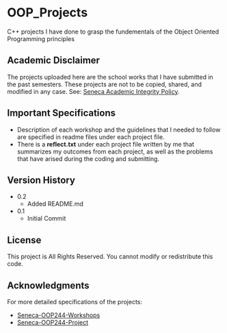 # OOP_Projects
C++ projects I have done to grasp the fundementals of the Object Oriented Programming principles

## Academic Disclaimer

The projects uploaded here are the school works that I have submitted in the past semesters. These projects are not to be copied, shared, and modified in any case.
See: [Seneca Academic Integrity Policy](https://www.senecacollege.ca/about/policies/academic-integrity-policy.html).

## Important Specifications

* Description of each workshop and the guidelines that I needed to follow are specified in readme files under each project file.
* There is a **reflect.txt** under each project file written by me that summarizes my outcomes from each project, as well as the problems that have arised during the coding and submitting.

## Version History

* 0.2
    * Added README.md
* 0.1
    * Initial Commit

## License

This project is All Rights Reserved. You cannot modify or redistribute this code.

## Acknowledgments

For more detailed specifications of the projects:
* [Seneca-OOP244-Workshops](https://github.com/Seneca-244200/OOP-Workshops)
* [Seneca-OOP244-Project](https://github.com/Seneca-244200/OOP-Project)
